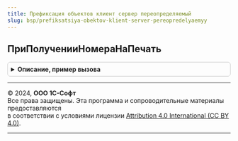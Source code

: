 ```yaml
---
title: Префиксация объектов клиент сервер переопределяемый
slug: bsp/prefiksatsiya-obektov-klient-server-pereopredelyaemyy
---
```



## ПриПолученииНомераНаПечать
<details style="margin: 1em 0; padding: 0.5em; border: 1px solid #ccc; border-radius: 6px;">

<summary style="font-weight: bold; cursor: pointer;">Описание, пример вызова</summary>

```bsl

// Обработчик события "При получении номера на печать".
// Событие возникает перед стандартной обработкой получения номера.
// В обработчике можно переопределить стандартное поведение системы при формировании номера на печать.
//
// Параметры:
//  НомерОбъекта                     - Строка - номер или код объекта, который обрабатывается.
//  СтандартнаяОбработка             - Булево - флаг стандартной обработки; если установить значение флага в Ложь,
//                                              то стандартная обработка формирования номера на печать выполняться
//                                              не будет.
//  УдалитьПрефиксИнформационнойБазы - Булево - признак удаления префикса информационной базы;
//                                              по умолчанию равен Ложь.
//  УдалитьПользовательскийПрефикс   - Булево - признак удаления пользовательского префикса;
//                                              по умолчанию равен Ложь.
//
// Пример:
//
//   НомерОбъекта = ПрефиксацияОбъектовКлиентСервер.УдалитьПользовательскиеПрефиксыИзНомераОбъекта(НомерОбъекта);
//   СтандартнаяОбработка = Ложь;
//
Процедура ПриПолученииНомераНаПечать(НомерОбъекта, СтандартнаяОбработка, Экспорт
```

Пример вызова
```bsl
ПрефиксацияОбъектовКлиентСерверПереопределяемый.ПриПолученииНомераНаПечать(НомерОбъекта, СтандартнаяОбработка, );
```
</details>

---

© 2024, **ООО 1С-Софт**  
Все права защищены. Эта программа и сопроводительные материалы предоставляются  
в соответствии с условиями лицензии [Attribution 4.0 International (CC BY 4.0)](https://creativecommons.org/licenses/by/4.0/legalcode).

---

